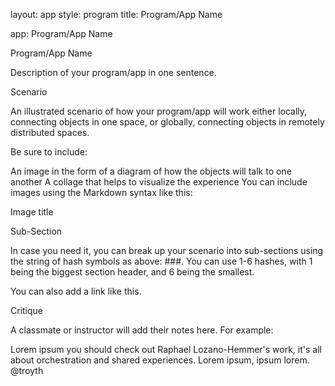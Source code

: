 layout: app style: program title: Program/App Name

app: Program/App Name

Program/App Name

Description of your program/app in one sentence.

Scenario

An illustrated scenario of how your program/app will work either locally, connecting objects in one space, or globally, connecting objects in remotely distributed spaces.

Be sure to include:

An image in the form of a diagram of how the objects will talk to one another
A collage that helps to visualize the experience
You can include images using the Markdown syntax like this:

Image title

Sub-Section

In case you need it, you can break up your scenario into sub-sections using the string of hash symbols as above: ###. You can use 1-6 hashes, with 1 being the biggest section header, and 6 being the smallest.

You can also add a link like this.

Critique

A classmate or instructor will add their notes here. For example:

Lorem ipsum you should check out Raphael Lozano-Hemmer's work, it's all about orchestration and shared experiences. Lorem ipsum, ipsum lorem.
@troyth
